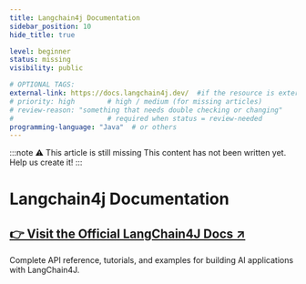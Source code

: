 ```yaml
---
title: Langchain4j Documentation
sidebar_position: 10
hide_title: true

level: beginner
status: missing
visibility: public

# OPTIONAL TAGS:
external-link: https://docs.langchain4j.dev/  #if the resource is external
# priority: high        # high / medium (for missing articles)
# review-reason: "something that needs double checking or changing"
#                       # required when status = review-needed
programming-language: "Java"  # or others
---
```


:::note ⚠️ This article is still missing
This content has not been written yet. Help us create it!
:::

# Langchain4j Documentation

**<h2><a href="https://docs.langchain4j.dev/" target="_blank" rel="noopener noreferrer">👉 Visit the Official LangChain4J Docs ↗</a></h2>**

Complete API reference, tutorials, and examples for building AI applications with LangChain4J.